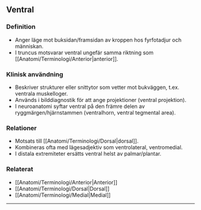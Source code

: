 ## Ventral

### Definition
- Anger läge mot buksidan/framsidan av kroppen hos fyrfotadjur och människan.  
- I truncus motsvarar ventral ungefär samma riktning som [[Anatomi/Terminologi/Anterior|anterior]].

### Klinisk användning
- Beskriver strukturer eller snittytor som vetter mot bukväggen, t.ex. ventrala muskelloger.  
- Används i bilddiagnostik för att ange projektioner (ventral projektion).  
- I neuroanatomi syftar ventral på den främre delen av ryggmärgen/hjärnstammen (ventralhorn, ventral tegmental area).

### Relationer
- Motsats till [[Anatomi/Terminologi/Dorsal|dorsal]].  
- Kombineras ofta med lägesadjektiv som ventrolateral, ventromedial.  
- I distala extremiteter ersätts ventral helst av palmar/plantar.

### Relaterat
- [[Anatomi/Terminologi/Anterior|Anterior]]  
- [[Anatomi/Terminologi/Dorsal|Dorsal]]  
- [[Anatomi/Terminologi/Medial|Medial]]  

---
